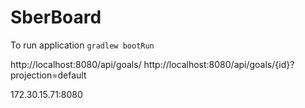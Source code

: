 # SberBoard

To run application `gradlew bootRun`

http://localhost:8080/api/goals/
http://localhost:8080/api/goals/{id}?projection=default

172.30.15.71:8080